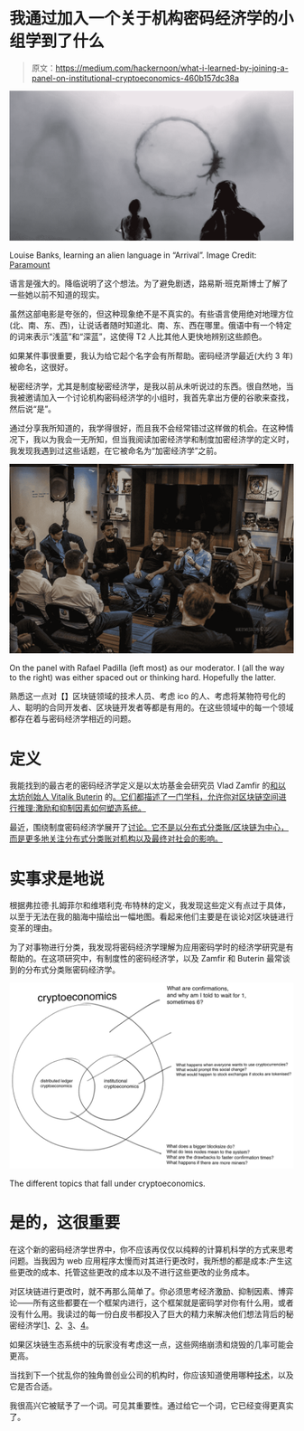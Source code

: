 # 我通过加入一个关于机构密码经济学的小组学到了什么

> 原文：<https://medium.com/hackernoon/what-i-learned-by-joining-a-panel-on-institutional-cryptoeconomics-460b157dc38a>

![](img/36ca58454e6b9a691c379e5219ba6146.png)

Louise Banks, learning an alien language in “Arrival”. Image Credit: [Paramount](http://www.businessinsider.com/arrival-movie-screenwriter-eric-heisserer-2016-10)

语言是强大的。降临说明了这个想法。为了避免剧透，路易斯·班克斯博士了解了一些她以前不知道的现实。

虽然这部电影是夸张的，但这种现象绝不是不真实的。有些语言使用绝对地理方位(北、南、东、西)，让说话者随时知道北、南、东、西在哪里。俄语中有一个特定的词来表示“浅蓝”和“深蓝”，这使得 T2 人比其他人更快地辨别这些颜色。

如果某件事很重要，我认为给它起个名字会有所帮助。密码经济学最近(大约 3 年)被命名，这很好。

秘密经济学，尤其是制度秘密经济学，是我以前从未听说过的东西。很自然地，当我被邀请加入一个讨论机构密码经济学的小组时，我首先拿出方便的谷歌来查找，然后说“是”。

通过分享我所知道的，我学得很好，而且我不会经常错过这样做的机会。在这种情况下，我以为我会一无所知，但当我阅读加密经济学和制度加密经济学的定义时，我发现我遇到过这些话题，在它被命名为“加密经济学”之前。

![](img/1a4a8cb96920bbb295bebc1dd4851e01.png)

On the panel with Rafael Padilla (left most) as our moderator. I (all the way to the right) was either spaced out or thinking hard. Hopefully the latter.

熟悉这一点对【】区块链领域的技术人员、考虑 ico 的人、考虑将某物符号化的人、聪明的合同开发者、区块链开发者等都是有用的。在这些领域中的每一个领域都存在着与密码经济学相近的问题。

# 定义

我能找到的最古老的密码经济学定义是以太坊基金会研究员 Vlad Zamfir 的[和以太坊创始人 Vitalik Buterin](https://youtu.be/9lw3s7iGUXQ) 的[。它们都描述了一门学科，允许你对区块链空间进行推理:激励和抑制因素如何塑造系统。](https://youtu.be/pKqdjaH1dRo)

最近，围绕制度密码经济学展开了[讨论。它不是以分布式分类账/区块链为中心，而是更多地关注分布式分类账对机构以及最终对社会的影响。](https://www.coindesk.com/institutional-cryptoeconomics/)

# 实事求是地说

根据弗拉德·扎姆菲尔和维塔利克·布特林的定义，我发现这些定义有点过于具体，以至于无法在我的脑海中描绘出一幅地图。看起来他们主要是在谈论对区块链进行变革的理由。

为了对事物进行分类，我发现将密码经济学理解为应用密码学时的经济学研究是有帮助的。在这项研究中，有制度性的密码经济学，以及 Zamfir 和 Buterin 最常谈到的分布式分类账密码经济学。

![](img/73c460d70978004caa1e530eb681e252.png)

The different topics that fall under cryptoeconomics.

# 是的，这很重要

在这个新的密码经济学世界中，你不应该再仅仅以纯粹的计算机科学的方式来思考问题。当我因为 web 应用程序太慢而对其进行更改时，我所想的都是成本:产生这些更改的成本、托管这些更改的成本以及不进行这些更改的业务成本。

对区块链进行更改时，就不再那么简单了。你必须思考经济激励、抑制因素、博弈论——所有这些都要在一个框架内进行，这个框架就是密码学对你有什么用，或者没有什么用。我读过的每一份白皮书都投入了巨大的精力来解决他们想法背后的秘密经济学[[1](https://bitcoin.org/bitcoin.pdf)、[2](https://www.tik.ee.ethz.ch/file/a20a865ce40d40c8f942cf206a7cba96/Scalable_Funding_Of_Blockchain_Micropayment_Networks%20(1).pdf)、[3](https://github.com/ethereum/research/blob/master/papers/casper-basics/casper_basics.pdf)、[4](https://www.stellar.org/papers/stellar-consensus-protocol.pdf)。

如果区块链生态系统中的玩家没有考虑这一点，这些网络崩溃和烧毁的几率可能会更高。

当找到下一个扰乱你的独角兽创业公司的机构时，你应该知道使用哪种[技术](https://hackernoon.com/tagged/technology)，以及它是否合适。

我很高兴它被赋予了一个词。可见其重要性。通过给它一个词，它已经变得更真实了。